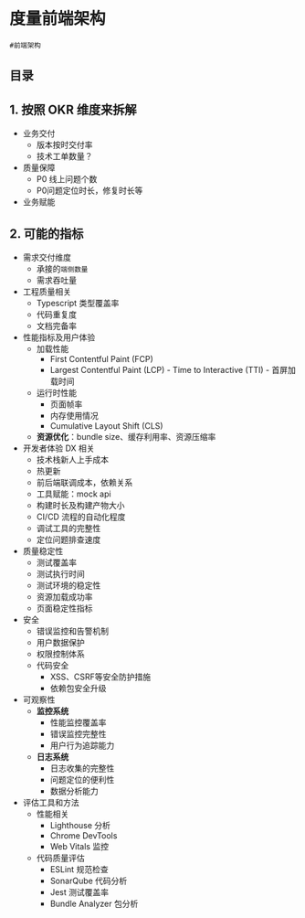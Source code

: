 
# 度量前端架构

`#前端架构`


## 目录
<!-- toc -->
 ## 1. 按照 OKR 维度来拆解 

- 业务交付
	- 版本按时交付率
	- 技术工单数量？
- 质量保障
	- P0 线上问题个数
	- P0问题定位时长，修复时长等
- 业务赋能

## 2. 可能的指标

- 需求交付维度
	- 承接的`端侧数量` 
	- 需求吞吐量
- 工程质量相关
	- Typescript 类型覆盖率
	- 代码重复度
	- 文档完备率
- 性能指标及用户体验
	- 加载性能
		- First Contentful Paint (FCP)
		-  Largest Contentful Paint (LCP)
		  - Time to Interactive (TTI)
		  - 首屏加载时间
	- 运行时性能
		- 页面帧率
		- 内存使用情况
		- Cumulative Layout Shift (CLS)
	- **资源优化**：bundle size、缓存利用率、资源压缩率
- 开发者体验 DX 相关
	- 技术栈新人上手成本
	- 热更新
	- 前后端联调成本，依赖关系
	- 工具赋能：mock api 
	- 构建时长及构建产物大小
	- CI/CD 流程的自动化程度
	- 调试工具的完整性
	- 定位问题排查速度
- 质量稳定性
	- 测试覆盖率
	- 测试执行时间
	- 测试环境的稳定性
	- 资源加载成功率
	- 页面稳定性指标
- 安全
	- 错误监控和告警机制
	- 用户数据保护
	- 权限控制体系
	- 代码安全
		- XSS、CSRF等安全防护措施
		- 依赖包安全升级
- 可观察性
	- **监控系统**
		- 性能监控覆盖率
		- 错误监控完整性
		- 用户行为追踪能力
	- **日志系统**
		- 日志收集的完整性
		- 问题定位的便利性
		- 数据分析能力
- 评估工具和方法
	- 性能相关
		- Lighthouse 分析
		- Chrome DevTools
		- Web Vitals 监控
	- 代码质量评估
		- ESLint 规范检查
		- SonarQube 代码分析
		- Jest 测试覆盖率
		- Bundle Analyzer 包分析


